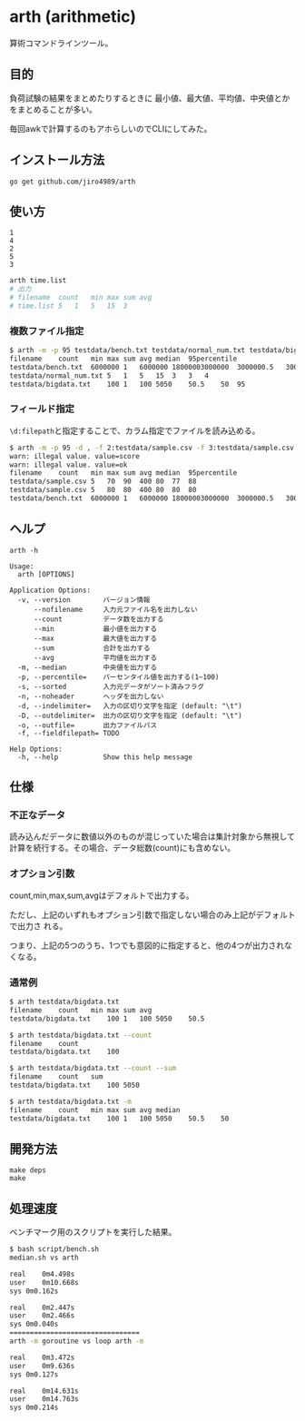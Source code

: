 # arth (arithmetic)

算術コマンドラインツール。

## 目的

負荷試験の結果をまとめたりするときに
最小値、最大値、平均値、中央値とかをまとめることが多い。

毎回awkで計算するのもアホらしいのでCLIにしてみた。

## インストール方法

`go get github.com/jiro4989/arth`

## 使い方

```time.list
1
4
2
5
3
```

```bash
arth time.list
# 出力
# filename	count	min	max	sum	avg
# time.list	5	1	5	15	3
```

### 複数ファイル指定

```bash
$ arth -m -p 95 testdata/bench.txt testdata/normal_num.txt testdata/bigdata.txt 
filename	count	min	max	sum	avg	median	95percentile
testdata/bench.txt	6000000	1	6000000	18000003000000	3000000.5	3000000	5700000
testdata/normal_num.txt	5	1	5	15	3	3	4
testdata/bigdata.txt	100	1	100	5050	50.5	50	95
```

### フィールド指定

`\d:filepath`と指定することで、カラム指定でファイルを読み込める。

```bash
$ arth -m -p 95 -d , -f 2:testdata/sample.csv -f 3:testdata/sample.csv -f testdata/bench.txt
warn: illegal value. value=score
warn: illegal value. value=ok
filename	count	min	max	sum	avg	median	95percentile
testdata/sample.csv	5	70	90	400	80	77	88
testdata/sample.csv	5	80	80	400	80	80	80
testdata/bench.txt	6000000	1	6000000	18000003000000	3000000.5	3000000	5700000
```

## ヘルプ

`arth -h`

    Usage:
      arth [OPTIONS]

    Application Options:
      -v, --version        バージョン情報
          --nofilename     入力元ファイル名を出力しない
          --count          データ数を出力する
          --min            最小値を出力する
          --max            最大値を出力する
          --sum            合計を出力する
          --avg            平均値を出力する
      -m, --median         中央値を出力する
      -p, --percentile=    パーセンタイル値を出力する(1~100)
      -s, --sorted         入力元データがソート済みフラグ
      -n, --noheader       ヘッダを出力しない
      -d, --indelimiter=   入力の区切り文字を指定 (default: "\t")
      -D, --outdelimiter=  出力の区切り文字を指定 (default: "\t")
      -o, --outfile=       出力ファイルパス
      -f, --fieldfilepath= TODO

    Help Options:
      -h, --help           Show this help message

## 仕様

### 不正なデータ

読み込んだデータに数値以外のものが混じっていた場合は集計対象から無視して
計算を続行する。その場合、データ総数(count)にも含めない。

### オプション引数

count,min,max,sum,avgはデフォルトで出力する。

ただし、上記のいずれもオプション引数で指定しない場合のみ上記がデフォルトで出力さ
れる。

つまり、上記の5つのうち、1つでも意図的に指定すると、他の4つが出力されなくなる。

### 通常例

```bash
$ arth testdata/bigdata.txt
filename	count	min	max	sum	avg
testdata/bigdata.txt	100	1	100	5050	50.5
```

```bash
$ arth testdata/bigdata.txt --count
filename	count
testdata/bigdata.txt	100
```

```bash
$ arth testdata/bigdata.txt --count --sum
filename	count	sum
testdata/bigdata.txt	100	5050
```

```bash
$ arth testdata/bigdata.txt -m
filename	count	min	max	sum	avg	median
testdata/bigdata.txt	100	1	100	5050	50.5	50
```

## 開発方法

```
make deps
make
```

## 処理速度

ベンチマーク用のスクリプトを実行した結果。

```bash
$ bash script/bench.sh
median.sh vs arth

real	0m4.498s
user	0m10.668s
sys	0m0.162s

real	0m2.447s
user	0m2.466s
sys	0m0.040s
================================
arth -m goroutine vs loop arth -m

real	0m3.472s
user	0m9.636s
sys	0m0.127s

real	0m14.631s
user	0m14.763s
sys	0m0.214s
```
